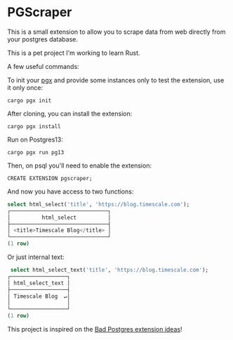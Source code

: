 # PGScraper

This is a small extension to allow you to scrape data from web directly from
your postgres database.

This is a pet project I'm working to learn Rust.


A few useful commands:

To init your [pgx](https://github.com/zombodb/pgx) and provide some instances
only to test the extension, use it only once:

```
cargo pgx init
```

After cloning, you can install the extension:

```
cargo pgx install
```

Run on Postgres13:

```
cargo pgx run pg13
```

Then, on psql you'll need to enable the extension:

```
CREATE EXTENSION pgscraper;
```

And now you have access to two functions:

```sql
select html_select('title', 'https://blog.timescale.com');
┌───────────────────────────────┐
│          html_select          │
├───────────────────────────────┤
│ <title>Timescale Blog</title> │
└───────────────────────────────┘
(1 row)

```
Or just internal text:

```sql
 select html_select_text('title', 'https://blog.timescale.com');
┌──────────────────┐
│ html_select_text │
├──────────────────┤
│ Timescale Blog  ↵│
│                  │
└──────────────────┘
(1 row)
```

This project is inspired on the
[Bad Postgres extension ideas](https://m.twitch.tv/videos/694514963)!
